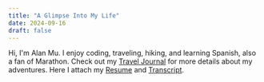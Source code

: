 ```yaml
---
title: "A Glimpse Into My Life"
date: 2024-09-16
draft: false
---
```


Hi, I'm Alan Mu. I enjoy coding, traveling, hiking, and learning Spanish, also a fan of Marathon.
Check out my [Travel Journal](/traveljournal) for more details about my adventures.
Here I attach my [Resume]( /files/resume.pdf) and [Transcript](/files/UIUCtranscript.pdf).